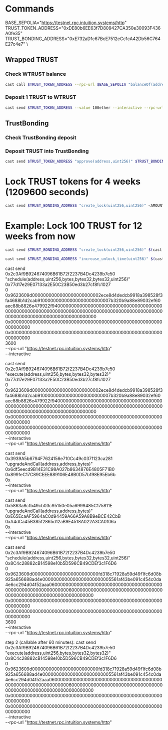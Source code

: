 # Commands

BASE_SEPOLIA="https://testnet.rpc.intuition.systems/http" \
TRUST_TOKEN_ADDRESS="0xDE80b6EE63f7D809427CA350e30093F436A0fe35" \
TRUST_BONDING_ADDRESS="0xE732aD1c67BcE7512eCc1cA42Db56C764E27c4e7" \
## Wrapped TRUST

### Check WTRUST balance
```bash
cast call $TRUST_TOKEN_ADDRESS --rpc-url $BASE_SEPOLIA "balanceOf(address)(uint256)" 0x4Ff2D2D253827897210bf1f29713f8389f55C68E
```

### Deposit 1 TRUST to WTRUST
```bash
cast send $TRUST_TOKEN_ADDRESS --value 100ether --interactive --rpc-url $BASE_SEPOLIA
```

## TrustBonding

### Check TrustBonding deposit

### Deposit TRUST into TrustBonding

```bash
cast send $TRUST_TOKEN_ADDRESS "approve(address,uint256)" $TRUST_BONDING_ADDRESS 10ether --interactive --rpc-url $BASE_SEPOLIA
```

# Lock TRUST tokens for 4 weeks (1209600 seconds)
```bash
cast send $TRUST_BONDING_ADDRESS "create_lock(uint256,uint256)" <AMOUNT_IN_WEI> $(cast to-dec $(($(date +%s) + 1209600))) --interactive --rpc-url $BASE_SEPOLIA
```

# Example: Lock 100 TRUST for 12 weeks from now

```bash
cast send $TRUST_BONDING_ADDRESS "create_lock(uint256,uint256)" $(cast to-wei 10 ether) $(cast to-dec $(($(date +%s) + 7257600))) --interactive --rpc-url $BASE_SEPOLIA
```

```bash
cast send $TRUST_BONDING_ADDRESS "increase_unlock_time(uint256)" $(cast to-dec $(($(date +%s) + 7257600))) --interactive --rpc-url $BASE_SEPOLIA

```

cast send \
0x2c3Af9B924674096B61B72f2237B4Dc4239b7e50 \
"schedule(address,uint256,bytes,bytes32,bytes32,uint256)" \
0x77d17e29E07133a2E50C23B50ed3b27cf8fc1027 \
0 \
0x9623609d0000000000000000000000002ece8d4dedcb9918a398528f3fa4688b1d2cab910000000000000000000000007b320b9a88e89032ef60aec88b8826e479922f9400000000000000000000000000000000000000000000000000000000000000600000000000000000000000000000000000000000000000000000000000000000 \
0x0000000000000000000000000000000000000000000000000000000000000000 \
0x0000000000000000000000000000000000000000000000000000000000000000 \
3600 \
--rpc-url "https://testnet.rpc.intuition.systems/http" \
--interactive


cast send \
0x2c3Af9B924674096B61B72f2237B4Dc4239b7e50 \
"execute(address,uint256,bytes,bytes32,bytes32)" \
0x77d17e29E07133a2E50C23B50ed3b27cf8fc1027 \
0 \
0x9623609d0000000000000000000000002ece8d4dedcb9918a398528f3fa4688b1d2cab910000000000000000000000007b320b9a88e89032ef60aec88b8826e479922f9400000000000000000000000000000000000000000000000000000000000000600000000000000000000000000000000000000000000000000000000000000000 \
0x0000000000000000000000000000000000000000000000000000000000000000 \
0x0000000000000000000000000000000000000000000000000000000000000000 \
--interactive \
--rpc-url "https://testnet.rpc.intuition.systems/http"

cast send \
 0x3939A5b6794F7624156e710Cc49c037f123ca281 \
 "upgradeAndCall(address,address,bytes)" \
 0x6df5eecd9B14E31C98A027b8634876E4805F71B0 \
 0x899feC17C89CEEE889106E48B0D57bf98E95Eb6b \
 0x \
 --interactive \
 --rpc-url "https://testnet.rpc.intuition.systems/http"

 cast send \
 0x5863a8cfb49cb03c95150e05a6999485C175811E \
 "upgradeAndCall(address,address,bytes)" \
 0xE65EcaAF5964aC0d94459A66A59A8B9eBCE42CbB \
 0xA4dCa45B385f2865d12aB9E4518A022A3CA0f06a \
 0x \
 --interactive \
 --rpc-url "https://testnet.rpc.intuition.systems/http"


cast send \
 0x2c3Af9B924674096B61B72f2237B4Dc4239b7e50 \
 "schedule(address,uint256,bytes,bytes32,bytes32,uint256)" \
 0x8C4c28882cB14598e10b5D596CB49CDEf3c1F6D6 \
 0 \
0x9623609d000000000000000000000000fd318c71928a59d49f1fc6d08b925a656688ad4e0000000000000000000000005561af43be091c454c0da4e6cc294d04f52aaa0600000000000000000000000000000000000000000000000000000000000000600000000000000000000000000000000000000000000000000000000000000000 \
0x0000000000000000000000000000000000000000000000000000000000000000 \
0x0000000000000000000000000000000000000000000000000000000000000000 \
3600 \
 --interactive \
 --rpc-url "https://testnet.rpc.intuition.systems/http"
 
step 2 (callable after 60 minutes):
cast send \
 0x2c3Af9B924674096B61B72f2237B4Dc4239b7e50 \
 "execute(address,uint256,bytes,bytes32,bytes32)" \
 0x8C4c28882cB14598e10b5D596CB49CDEf3c1F6D6 \
 0 \
0x9623609d000000000000000000000000fd318c71928a59d49f1fc6d08b925a656688ad4e0000000000000000000000005561af43be091c454c0da4e6cc294d04f52aaa0600000000000000000000000000000000000000000000000000000000000000600000000000000000000000000000000000000000000000000000000000000000 \
0x0000000000000000000000000000000000000000000000000000000000000000 \
0x0000000000000000000000000000000000000000000000000000000000000000 \
 --interactive \
 --rpc-url "https://testnet.rpc.intuition.systems/http"